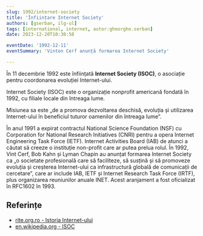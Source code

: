 ```yaml
---
slug: 1992/internet-society
title: 'Înființare Internet Society'
authors: [gserban, ilg-ul]
tags: [international, internet, autor:gheorghe.serban]
date: 2023-12-20T10:30:58

eventDate: '1992-12-11'
eventSummary: 'Vinton Cerf anunță formarea Internet Society'

---
```


În 11 decembrie 1992 este înființată **Internet Society (ISOC)**,
o asociație pentru coordonarea evoluției Internet-ului.

<!-- truncate -->

Internet Society (ISOC) este o organizație nonprofit americană
fondată în 1992, cu filiale locale din întreaga lume.

Misiunea sa este „de a promova dezvoltarea deschisă, evoluția și utilizarea
Internet-ului în beneficiul tuturor oamenilor din întreaga lume”.

În anul 1991 a expirat contractul National Science Foundation (NSF)
cu Corporation for National Research Initiatives (CNRI) pentru a opera
Internet Engineering Task Force (IETF). Internet Activities Board (IAB)
de atunci a căutat să creeze o instituție non-profit care ar putea prelua
rolul. În 1992, Vint Cerf, Bob Kahn și Lyman Chapin au anunțat formarea
Internet Society ca „o societate profesională care să faciliteze, să
susțină și să promoveze evoluția și creșterea Internet-ului ca
infrastructură globală de comunicații de cercetare”, care ar
include IAB, IETF și Internet Research Task Force (IRTF),
plus organizarea reuniunilor anuale INET.
Acest aranjament a fost oficializat în RFC1602 în 1993.

## Referințe

- [rite.org.ro - Istoria Internet-ului](https://rite.org.ro/istoria-internetului/)
- [en.wikipedia.org - ISOC](https://en.wikipedia.org/wiki/Internet_Society)
